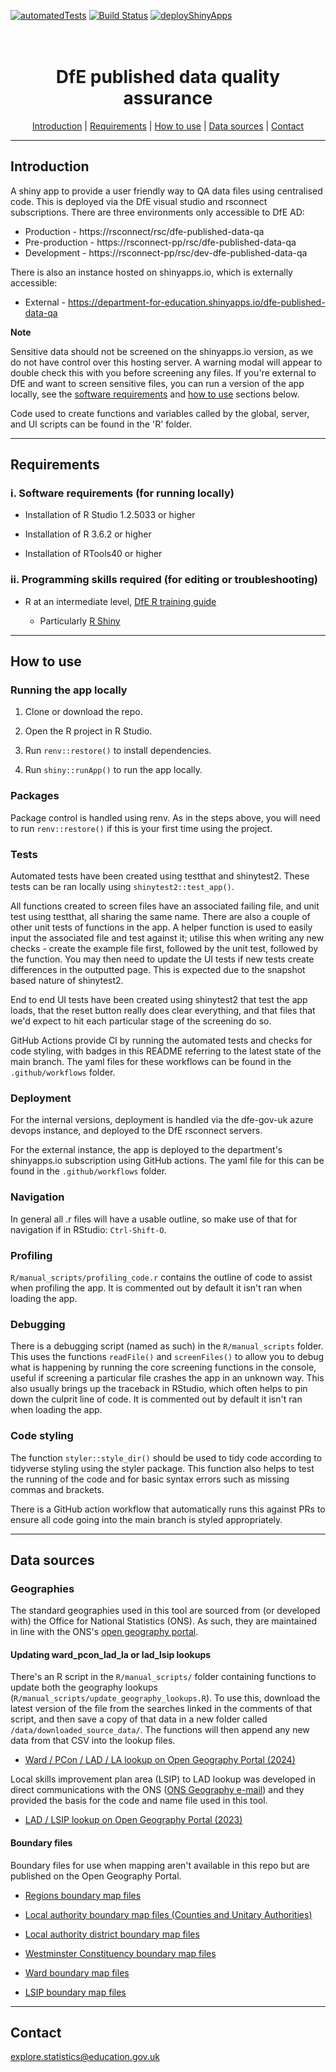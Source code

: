 [![automatedTests](https://github.com/dfe-analytical-services/dfe-published-data-qa/actions/workflows/automatedTests.yaml/badge.svg?branch=main)](https://github.com/dfe-analytical-services/dfe-published-data-qa/actions/workflows/automatedTests.yaml) 
[![Build Status](https://dfe-gov-uk.visualstudio.com/stats-development/_apis/build/status%2Fdfe-analytical-services.dfe-published-data-qa?repoName=dfe-analytical-services%2Fdfe-published-data-qa&branchName=main)](https://dfe-gov-uk.visualstudio.com/stats-development/_build/latest?definitionId=1381&repoName=dfe-analytical-services%2Fdfe-published-data-qa&branchName=main)
[![deployShinyApps](https://github.com/dfe-analytical-services/dfe-published-data-qa/actions/workflows/deployShinyApps.yaml/badge.svg?branch=main)](https://github.com/dfe-analytical-services/dfe-published-data-qa/actions/workflows/deployShinyApps.yaml)

<h1 align="center">
  <br>
  DfE published data quality assurance 
  <br>
</h1>

<p align="center">
  <a href="#introduction">Introduction</a> |
  <a href="#requirements">Requirements</a> |
  <a href="#how-to-use">How to use</a> |
  <a href="#data-sources">Data sources</a> |
  <a href="#contact">Contact</a>
</p>

---

## Introduction 

A shiny app to provide a user friendly way to QA data files using centralised code. This is deployed via the DfE visual studio and rsconnect subscriptions. There are three environments only accessible to DfE AD:

- Production - https://rsconnect/rsc/dfe-published-data-qa
- Pre-production - https://rsconnect-pp/rsc/dfe-published-data-qa
- Development - https://rsconnect-pp/rsc/dev-dfe-published-data-qa

There is also an instance hosted on shinyapps.io, which is externally accessible:

- External - https://department-for-education.shinyapps.io/dfe-published-data-qa

**Note**

Sensitive data should not be screened on the shinyapps.io version, as we do not have control over this hosting server. A warning modal will appear to double check this with you before screening any files. If you're external to DfE and want to screen sensitive files, you can run a version of the app locally, see the [software requirements](#requirements) and [how to use](#how-to-use) sections below.

Code used to create functions and variables called by the global, server, and UI scripts can be found in the 'R' folder.

---

## Requirements


### i. Software requirements (for running locally)

- Installation of R Studio 1.2.5033 or higher

- Installation of R 3.6.2 or higher

- Installation of RTools40 or higher

### ii. Programming skills required (for editing or troubleshooting)

- R at an intermediate level, [DfE R training guide](https://dfe-analytical-services.github.io/r-training-course/)

  - Particularly [R Shiny](https://shiny.rstudio.com/)
  
---

## How to use

### Running the app locally

1. Clone or download the repo. 

2. Open the R project in R Studio.

3. Run `renv::restore()` to install dependencies.

4. Run `shiny::runApp()` to run the app locally.

### Packages

Package control is handled using renv. As in the steps above, you will need to run `renv::restore()` if this is your first time using the project.

### Tests

Automated tests have been created using testthat and shinytest2. These tests can be ran locally using `shinytest2::test_app()`. 

All functions created to screen files have an associated failing file, and unit test using testthat, all sharing the same name. There are also a couple of other unit tests of functions in the app. A helper function is used to easily input the associated file and test against it; utilise this when writing any new checks - create the example file first, followed by the unit test, followed by the function. You may then need to update the UI tests if new tests create differences in the outputted page. This is expected due to the snapshot based nature of shinytest2.

End to end UI tests have been created using shinytest2 that test the app loads, that the reset button really does clear everything, and that files that we'd expect to hit each particular stage of the screening do so.

GitHub Actions provide CI by running the automated tests and checks for code styling, with badges in this README referring to the latest state of the main branch. The yaml files for these workflows can be found in the `.github/workflows` folder.

### Deployment

For the internal versions, deployment is handled via the dfe-gov-uk azure devops instance, and deployed to the DfE rsconnect servers.

For the external instance, the app is deployed to the department's shinyapps.io subscription using GitHub actions. The yaml file for this can be found in the `.github/workflows` folder.

### Navigation

In general all .r files will have a usable outline, so make use of that for navigation if in RStudio: `Ctrl-Shift-O`.

### Profiling

`R/manual_scripts/profiling_code.r` contains the outline of code to assist when profiling the app. It is commented out by default it isn't ran when loading the app.

### Debugging

There is a debugging script (named as such) in the `R/manual_scripts` folder. This uses the functions `readFile()` and `screenFiles()` to allow you to debug what is happening by running the core screening functions in the console, useful if screening a particular file crashes the app in an unknown way. This also usually brings up the traceback in RStudio, which often helps to pin down the culprit line of code. It is commented out by default it isn't ran when loading the app.

### Code styling

The function `styler::style_dir()` should be used to tidy code according to tidyverse styling using the styler package. This function also helps to test the running of the code and for basic syntax errors such as missing commas and brackets.

There is a GitHub action workflow that automatically runs this against PRs to ensure all code going into the main branch is styled appropriately.

---

## Data sources

### Geographies

The standard geographies used in this tool are sourced from (or developed with) the Office for National Statistics (ONS). As such, they are maintained in line with the ONS's [open geography portal](https://geoportal.statistics.gov.uk/). 

#### Updating ward_pcon_lad_la or lad_lsip lookups

There's an R script in the `R/manual_scripts/` folder containing functions to update both the geography lookups (`R/manual_scripts/update_geography_lookups.R`). To use this, download the latest version of the file from the searches linked in the comments of that script, and then save a copy of that data in a new folder called `/data/downloaded_source_data/`. The functions will then append any new data from that CSV into the lookup files.

* [Ward / PCon / LAD / LA lookup on Open Geography Portal (2024)](https://geoportal.statistics.gov.uk/datasets/62eb9df29a2f4521b5076a419ff9a47e_0/explore)

Local skills improvement plan area (LSIP) to LAD lookup was developed in direct communications with the ONS ([ONS Geography e-mail](mailto:ONS.Geography@ons.gov.uk)) and they provided the basis for the code and name file used in this tool. 

* [LAD / LSIP lookup on Open Geography Portal (2023)](https://geoportal.statistics.gov.uk/datasets/effcab9660fd4375baaed44c2bd23719_0/explore?q=local%20skills%20lad)

#### Boundary files

Boundary files for use when mapping aren't available in this repo but are published on the Open Geography Portal. 

* [Regions boundary map files](https://geoportal.statistics.gov.uk/search?q=BDY_RGN&sort=Title%7Ctitle%7Casc)

* [Local authority boundary map files (Counties and Unitary Authorities)](https://geoportal.statistics.gov.uk/search?q=BDY_CTYUA&sort=Date%20Created%7Ccreated%7Cdesc)

* [Local authority district boundary map files](https://geoportal.statistics.gov.uk/search?q=BDY_LAD&sort=Date%20Created%7Ccreated%7Cdesc)

* [Westminster Constituency boundary map files](https://geoportal.statistics.gov.uk/search?q=BDY_PCON&sort=Date%20Created%7Ccreated%7Cdesc)

* [Ward boundary map files](https://geoportal.statistics.gov.uk/search?q=BDY_WD&sort=Title%7Ctitle%7Casc)

* [LSIP boundary map files](https://geoportal.statistics.gov.uk/search?collection=Dataset&sort=name&tags=all(BDY_LSIP%2CAUG_2023))

---

## Contact

explore.statistics@education.gov.uk
